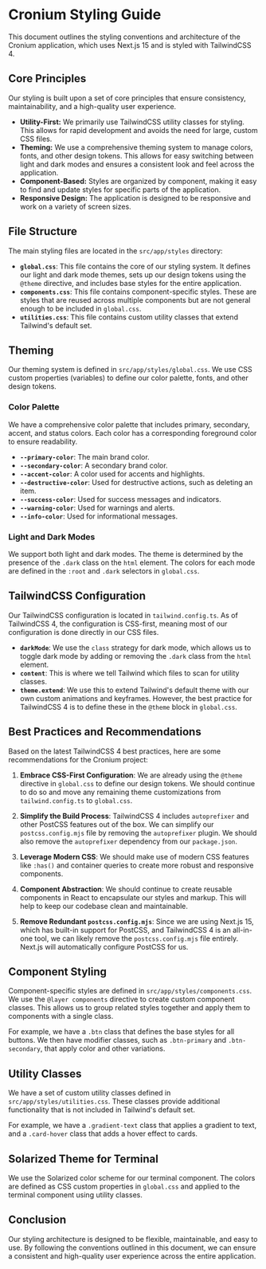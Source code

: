 # Cronium Styling Guide

This document outlines the styling conventions and architecture of the Cronium application, which uses Next.js 15 and is styled with TailwindCSS 4.

## Core Principles

Our styling is built upon a set of core principles that ensure consistency, maintainability, and a high-quality user experience.

- **Utility-First:** We primarily use TailwindCSS utility classes for styling. This allows for rapid development and avoids the need for large, custom CSS files.
- **Theming:** We use a comprehensive theming system to manage colors, fonts, and other design tokens. This allows for easy switching between light and dark modes and ensures a consistent look and feel across the application.
- **Component-Based:** Styles are organized by component, making it easy to find and update styles for specific parts of the application.
- **Responsive Design:** The application is designed to be responsive and work on a variety of screen sizes.

## File Structure

The main styling files are located in the `src/app/styles` directory:

- **`global.css`**: This file contains the core of our styling system. It defines our light and dark mode themes, sets up our design tokens using the `@theme` directive, and includes base styles for the entire application.
- **`components.css`**: This file contains component-specific styles. These are styles that are reused across multiple components but are not general enough to be included in `global.css`.
- **`utilities.css`**: This file contains custom utility classes that extend Tailwind's default set.

## Theming

Our theming system is defined in `src/app/styles/global.css`. We use CSS custom properties (variables) to define our color palette, fonts, and other design tokens.

### Color Palette

We have a comprehensive color palette that includes primary, secondary, accent, and status colors. Each color has a corresponding foreground color to ensure readability.

- **`--primary-color`**: The main brand color.
- **`--secondary-color`**: A secondary brand color.
- **`--accent-color`**: A color used for accents and highlights.
- **`--destructive-color`**: Used for destructive actions, such as deleting an item.
- **`--success-color`**: Used for success messages and indicators.
- **`--warning-color`**: Used for warnings and alerts.
- **`--info-color`**: Used for informational messages.

### Light and Dark Modes

We support both light and dark modes. The theme is determined by the presence of the `.dark` class on the `html` element. The colors for each mode are defined in the `:root` and `.dark` selectors in `global.css`.

## TailwindCSS Configuration

Our TailwindCSS configuration is located in `tailwind.config.ts`. As of TailwindCSS 4, the configuration is CSS-first, meaning most of our configuration is done directly in our CSS files.

- **`darkMode`**: We use the `class` strategy for dark mode, which allows us to toggle dark mode by adding or removing the `.dark` class from the `html` element.
- **`content`**: This is where we tell Tailwind which files to scan for utility classes.
- **`theme.extend`**: We use this to extend Tailwind's default theme with our own custom animations and keyframes. However, the best practice for TailwindCSS 4 is to define these in the `@theme` block in `global.css`.

## Best Practices and Recommendations

Based on the latest TailwindCSS 4 best practices, here are some recommendations for the Cronium project:

1.  **Embrace CSS-First Configuration**: We are already using the `@theme` directive in `global.css` to define our design tokens. We should continue to do so and move any remaining theme customizations from `tailwind.config.ts` to `global.css`.

2.  **Simplify the Build Process**: TailwindCSS 4 includes `autoprefixer` and other PostCSS features out of the box. We can simplify our `postcss.config.mjs` file by removing the `autoprefixer` plugin. We should also remove the `autoprefixer` dependency from our `package.json`.

3.  **Leverage Modern CSS**: We should make use of modern CSS features like `:has()` and container queries to create more robust and responsive components.

4.  **Component Abstraction**: We should continue to create reusable components in React to encapsulate our styles and markup. This will help to keep our codebase clean and maintainable.

5.  **Remove Redundant `postcss.config.mjs`**: Since we are using Next.js 15, which has built-in support for PostCSS, and TailwindCSS 4 is an all-in-one tool, we can likely remove the `postcss.config.mjs` file entirely. Next.js will automatically configure PostCSS for us.

## Component Styling

Component-specific styles are defined in `src/app/styles/components.css`. We use the `@layer components` directive to create custom component classes. This allows us to group related styles together and apply them to components with a single class.

For example, we have a `.btn` class that defines the base styles for all buttons. We then have modifier classes, such as `.btn-primary` and `.btn-secondary`, that apply color and other variations.

## Utility Classes

We have a set of custom utility classes defined in `src/app/styles/utilities.css`. These classes provide additional functionality that is not included in Tailwind's default set.

For example, we have a `.gradient-text` class that applies a gradient to text, and a `.card-hover` class that adds a hover effect to cards.

## Solarized Theme for Terminal

We use the Solarized color scheme for our terminal component. The colors are defined as CSS custom properties in `global.css` and applied to the terminal component using utility classes.

## Conclusion

Our styling architecture is designed to be flexible, maintainable, and easy to use. By following the conventions outlined in this document, we can ensure a consistent and high-quality user experience across the entire application.
